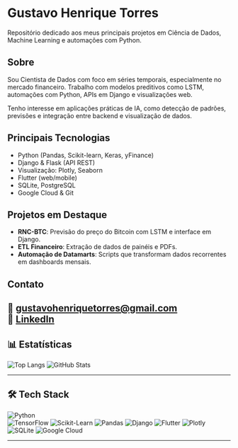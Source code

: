# Gustavo Henrique Torres

Repositório dedicado aos meus principais projetos em Ciência de Dados, Machine Learning e automações com Python.

## Sobre

Sou Cientista de Dados com foco em séries temporais, especialmente no mercado financeiro. Trabalho com modelos preditivos como LSTM, automações com Python, APIs em Django e visualizações web.

Tenho interesse em aplicações práticas de IA, como detecção de padrões, previsões e integração entre backend e visualização de dados.

## Principais Tecnologias

- Python (Pandas, Scikit-learn, Keras, yFinance)
- Django & Flask (API REST)
- Visualização: Plotly, Seaborn
- Flutter (web/mobile)
- SQLite, PostgreSQL
- Google Cloud & Git

## Projetos em Destaque

- **RNC-BTC**: Previsão do preço do Bitcoin com LSTM e interface em Django.
- **ETL Financeiro**: Extração de dados de painéis e PDFs.
- **Automação de Datamarts**: Scripts que transformam dados recorrentes em dashboards mensais.

## Contato

📧 gustavohenriquetorres@gmail.com  
🔗 [LinkedIn](https://www.linkedin.com/in/guhenriquetorres/)
---

## 📊 Estatísticas

![Top Langs](https://github-readme-stats.vercel.app/api/top-langs/?username=gustavohenriquetorres&layout=compact&theme=default)
![GitHub Stats](https://github-readme-stats.vercel.app/api?username=gustavohenriquetorres&show_icons=true&hide=prs&theme=default)

---
## 🛠️ Tech Stack

![Python](https://img.shields.io/badge/-Python-3776AB?logo=python&logoColor=white&style=flat)  
![TensorFlow](https://img.shields.io/badge/-TensorFlow-FF6F00?logo=tensorflow&logoColor=white&style=flat)
![Scikit-Learn](https://img.shields.io/badge/-Scikit--Learn-F7931E?logo=scikit-learn&logoColor=white&style=flat)
![Pandas](https://img.shields.io/badge/-Pandas-150458?logo=pandas&logoColor=white&style=flat)
![Django](https://img.shields.io/badge/-Django-092E20?logo=django&logoColor=white&style=flat)
![Flutter](https://img.shields.io/badge/-Flutter-02569B?logo=flutter&logoColor=white&style=flat)
![Plotly](https://img.shields.io/badge/-Plotly-3F4F75?logo=plotly&logoColor=white&style=flat)
![SQLite](https://img.shields.io/badge/-SQLite-003B57?logo=sqlite&logoColor=white&style=flat)
![Google Cloud](https://img.shields.io/badge/-Google%20Cloud-4285F4?logo=googlecloud&logoColor=white&style=flat)

---
